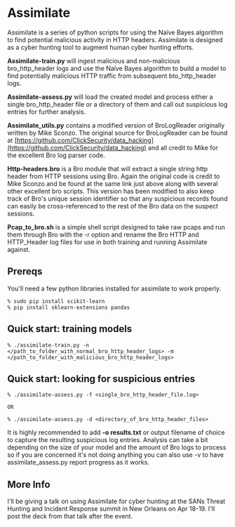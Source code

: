 # Assimilate
Assimilate is a series of python scripts for using the Naïve Bayes algorithm to find potential malicious activity in HTTP headers.  Assimilate is designed as a cyber hunting tool to augment human cyber hunting efforts.

**Assimilate-train.py** will ingest malicious and non-malicious bro_http_header logs and use the Naïve Bayes algorithm to build a model to find potentially malicious HTTP traffic from subsequent bto_http_header logs.

**Assimilate-assess.py** will load the created model and process either a single bro_http_header file or a directory of them and call out suspicious log entries for further analysis.

**Assimilate_utils.py** contains a modified version of BroLogReader originally written by Mike Sconzo.  The original source for BroLogReader can be found at [https://github.com/ClickSecurity/data_hacking](https://github.com/ClickSecurity/data_hacking) and all credit to Mike for the excellent Bro log parser code.

**Http-headers.bro** is a Bro module that will extract a single string http header from HTTP sessions using Bro.  Again the original code is credit to Mike Sconzo and be found at the same link just above along with several other excellent bro scripts.  This version has been modified to also keep track of Bro's unique session identifier so that any suspicious records found can easily be cross-referenced to the rest of the Bro data on the suspect sessions.

**Pcap_to_bro.sh** is a simple shell script designed to take raw pcaps and run them through Bro with the -r option and rename the Bro HTTP and HTTP_Header log files for use in both training and running Assimilate against.

## Prereqs

You'll need a few python libraries installed for assimilate to work properly.

	% sudo pip install scikit-learn
	% pip install sklearn-extensions pandas
	
## Quick start: training models
	% ./assimilate-train.py -n </path_to_folder_with_normal_bro_http_header_logs> -m </path_to_folder_with_malicious_bro_http_header_logs>
	
## Quick start: looking for suspicious entries
	% ./assimilate-assess.py -f <single_bro_http_header_file.log>
	
	OR
	
	% ./assimilate-assess.py -d <directory_of_bro_http_header_files>
	
It is highly recommended to add **-o results.txt** or output filename of choice to capture the resulting suspicious log entries.  Analysis can take a bit depending on the size of your model and the amount of Bro logs to process so if you are concerned it's not doing anything you can also use -v to have assimilate_assess.py report progress as it works.

## More Info

I'll be giving a talk on using Assimilate for cyber hunting at the SANs Threat Hunting and Incident Response summit in New Orleans on Apr 18-19.  I'll post the deck from that talk after the event.

